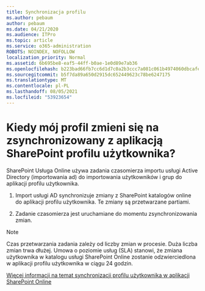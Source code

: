 ```yaml
---
title: Synchronizacja profilu
ms.author: pebaum
author: pebaum
ms.date: 04/21/2020
ms.audience: ITPro
ms.topic: article
ms.service: o365-administration
ROBOTS: NOINDEX, NOFOLLOW
localization_priority: Normal
ms.assetid: 6b695be8-eaf5-44ff-b0ae-1e0d89e7ab36
ms.openlocfilehash: b223bad66fb7cc6d1d7c0a2b3ccc7a081c061b4974060dbcafec84dfb24eb782
ms.sourcegitcommit: b5f7da89a650d2915dc652449623c78be6247175
ms.translationtype: MT
ms.contentlocale: pl-PL
ms.lasthandoff: 08/05/2021
ms.locfileid: "53923654"
---
```

# <a name="when-do-my-profile-changes-sync-to-the-sharepoint-user-profile-application"></a>Kiedy mój profil zmieni się na zsynchronizowany z aplikacją SharePoint profilu użytkownika?

SharePoint Usługa Online używa zadania czasomierza importu usługi Active Directory (importowania ad) do importowania użytkowników i grup do aplikacji profilu użytkownika. 
  
1. Import usługi AD synchronizuje zmiany z SharePoint katalogów online do aplikacji profilu użytkownika. Te zmiany są przetwarzane partiami.
    
2. Zadanie czasomierza jest uruchamiane do momentu zsynchronizowania zmian.
    
> [!NOTE]
> Czas przetwarzania zadania zależy od liczby zmian w procesie. Duża liczba zmian trwa dłużej. Umowa o poziomie usług (SLA) stanowi, że zmiana użytkownika w katalogu usługi SharePoint Online zostanie odzwierciedlona w aplikacji profilu użytkownika w ciągu 24 godzin. 
  
[Więcej informacji na temat synchronizacji profilu użytkownika w aplikacji SharePoint Online](https://go.microsoft.com/fwlink/?linkid=875671)
  

